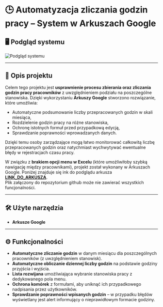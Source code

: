 # 🕒 Automatyzacja zliczania godzin pracy – System w Arkuszach Google

## 🖥 Podgląd systemu
![Podgląd systemu]()

---

## 📌 Opis projektu
Celem tego projektu jest **usprawnienie procesu zbierania oraz zliczania godzin pracy pracowników** z uwzględnieniem podziału na poszczególne stanowiska. Dzięki wykorzystaniu **Arkuszy Google** stworzono rozwiązanie, które umożliwia:

- Automatyczne podsumowanie liczby przepracowanych godzin w skali miesiąca,  
- Rozdzielenie godzin pracy na różne stanowiska,  
- Ochronę istotnych formuł przed przypadkową edycją,  
- Sprawdzanie poprawności wprowadzanych danych.

Dzięki temu osoby zarządzające mogą łatwo monitorować całkowitą liczbę przepracowanych godzin oraz natychmiast wychwytywać ewentualne błędy w rejestracjach czasu pracy.

W związku z **brakiem opcji menu w Excelu** (które umożliwiłoby szybką nawigację między pracownikami), projekt został wykonany w Arkuszach Google. Poniżej znajduje się ink do podglądu arkusza  
**[LINK_DO_ARKUSZA](https://docs.google.com/spreadsheets/d/1gI3VO2owal_ZY11iS_wUWYwYYfSuU15xc3x7M4B6OyA/edit?usp=sharing)**.  
Plik załączony do repozytorium github może nie zawierać wszystkich funcjonalności.

---

## 🛠 Użyte narzędzia
- **Arkusze Google**

---

## ⚙️ Funkcjonalności
- **Automatyczne zliczanie godzin** w danym miesiącu dla poszczególnych pracowników (z uwzględnieniem stanowisk).  
- **Automatyczne obliczanie dziennej liczby godzin** na podstawie godziny przyjścia i wyjścia.  
- **Lista rozwijana** umożliwiająca wybranie stanowiska pracy z dedykowanego pola menu.  
- **Ochrona komórek** z formułami, aby uniknąć ich przypadkowego nadpisania przez użytkowników.  
- **Sprawdzanie poprawności wpisanych godzin** – w przypadku błędów wyświetlany jest alert informujący o nieprawidłowym formacie godziny.

